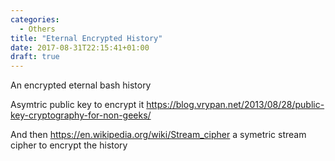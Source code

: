 ```yaml
---
categories:
  - Others
title: "Eternal Encrypted History"
date: 2017-08-31T22:15:41+01:00
draft: true
---
```


An encrypted eternal bash history

Asymtric public key to encrypt it
https://blog.vrypan.net/2013/08/28/public-key-cryptography-for-non-geeks/

And then https://en.wikipedia.org/wiki/Stream_cipher
a symetric stream cipher to encrypt the history
